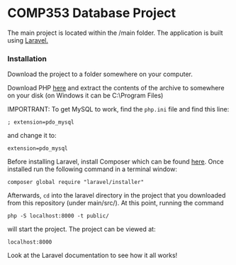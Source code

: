 # COMP353 Database Project
The main project is located within the /main folder. The application is built using [Laravel.](https://laravel.com/)

### Installation
Download the project to a folder somewhere on your computer.

Download PHP [here](http://php.net/downloads.php) and extract the contents of the archive to somewhere on your disk (on Windows it can be C:\Program Files)

IMPORTRANT: To get MySQL to work, find the ```php.ini``` file and find this line:

```; extension=pdo_mysql```

and change it to:

```extension=pdo_mysql```

Before installing Laravel, install Composer which can be found [here](https://getcomposer.org/). Once installed run the following command in a terminal window:

```composer global require "laravel/installer"```

Afterwards, ```cd``` into the laravel directory in the project that you downloaded from this repository (under main/src/). At this point, running the command

```php -S localhost:8000 -t public/```

will start the project. The project can be viewed at: 

```localhost:8000```

Look at the Laravel documentation to see how it all works!
